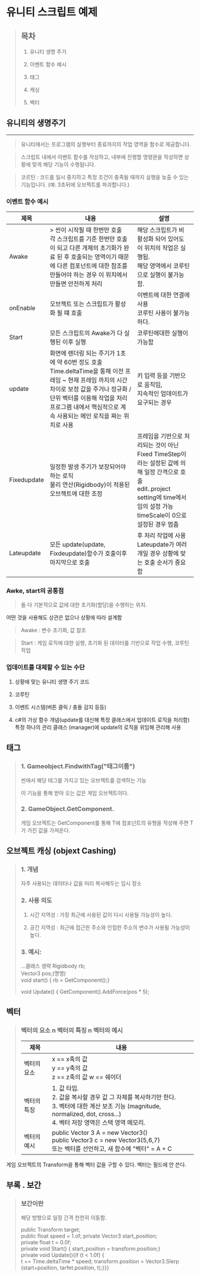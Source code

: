 # 유니티 스크립트 예제
> ## 목차
> 1. 유니티 생명 주기
>
> 2. 이벤트 함수 예시
>
> 3. 태그
>
> 4. 캐싱
>
> 5. 벡터

## 유니티의 생명주기
***
> 유니티에서는 프로그램의 실행부터 종료까지의 작업 영역을 함수로 제공합니다.

 
> 스크립트 내에서 이벤트 함수를 작성하고, 내부에 진행할 명령문을 작성하면 상황에 맞게 해당 기능이 수행됩니다.

 >코르틴 : 코드를 일시 중지하고 특정 조건이 충족될 때까지 실행을 늦출 수 있는 기능입니다. (예: 3초뒤에 오브젝트를 파괴합니다.)

### 이벤트 함수 예시
|제목|내용|설명|
|------|---|---|
|Awake| > 씬이 시작될 때 한번만 호출 <br/> 각 스크립트를 기준 한번만 호출이 되고 다른 개체의 초기화가 완료 된 후 호출되는 영역이기 때문에 다른 컴포넌트에 대한 참조를 만들어야 하는 경우 이 위치에서 만들면 안전하게 처리 |해당 스크립트가 비 활성화 되어 있어도 이 위치의 작업은 실행됨.<br/> 해당 영역에서 코루틴으로 실행이 불가능 함.|
|onEnable|오브젝트 또는 스크립트가 활성화 될 떄 호출|이벤트에 대한 연결에 사용<br/> 코루틴 사용이 불가능하다.|
|Start|모든 스크립트의 Awake가 다 실행된 이후 실행|코루틴에대한 실행이 가능함|
|update |화면에 렌더링 되는 주기가 1초에 약 60번 정도 호출<br/> Time.deltaTime을 통해 이전 프레임 ~ 현재 프레임 까지의 시간 차이로 보정 값을 주거나 정규화 / 단위 벡터를 이용해 작업을 처리<br/> 프로그램 내에서 핵심적으로 계속 사용되는 메인 로직을 짜는 위치로 사용|키 입력 등을 기반으로 움직임,<br/> 지속적인 업데이트가 요구되는 경우|
|Fixedupdate|일정한 발생 주기가 보장되어야 하는 로직<br/> 물리 연산(Rigidbody)이 적용된 오브젝트에 대한 조정|프레임을 기반으로 처리되는 것이 아닌 Fixed TimeStep이라는 설정된 값에 의해 일정 간격으로 호출<br/> edit..project setting에 time에서 임의 설정 가능<br/> timeScale이 0으로 설정된 경우 멈춤|
|Lateupdate|모든 update(update, Fixdeupdate)함수가 호출이후 마지막으로 호출|후 처리 작업에 사용<br/> Lateupdate가 여러개일 경우 상황에 맞는 호출 순서가 중요함|

### Awke, start의 공통점
> 둘 다 기본적으로 값에 대한 초기화(할당)을 수행하는 위치.

 어떤 것을 사용해도 상관은 없으나 상황에 따라 설계함

 
 >Awake : 변수 초기화, 값 참조

 
 >Start : 게임 로직에 대한 실행, 초기화 된 데이터를 기반으로 작업 수행, 코루틴 작업

### 업데이트를 대체할 수 있는 수단
1. 상황에 맞는 유니티 생명 주기 코드

2. 코루틴

3. 이벤트 시스템(버튼 클릭 / 충돌 감지 등등)

4. c#의 가상 함수 개념(update를 대신해 특정 클래스에서 업데이트 로직을 처리함)<br/> 특정 하나의 관리 클래스 (manager)에 update의 로직을 위임해 관리해 사용

## 태그
> ### 1. Gameobject.FindwithTag("태그이름")
>
> 씬에서 해당 태그를 가지고 있는 오브젝트를 검색하는 기능
>
> 이 기능을 통해 받아 오는 값은 게임 오브젝트이다.
>
> ### 2. GameObject.GetComponent<T>.
>
> 게임 오브젝트는 GetComponent<T>를 통해 T에 컴포넌트의 유형을 작성해 주면 T가 가진 값을 가져온다.
>
## 오브젝트 캐싱 (objext Cashing)
> ### 1. 개념
>
> 자주 사용되는 데이터나 값을 미리 복사해두는 임시 장소
>
> ### 2. 사용 의도
>
> 1) 시간 지역성 : 가장 최근에 사용된 값이 다시 사용될 가능성이 높다.
>
> 2) 공간 지역성 : 최근에 접근한 주소와 인접한 주소의 변수가 사용될 가능성이 높다.
>
> ### 3. 예시:
>
>  ...클래스 생략 Rigidbody rb; <br/> Vector3 pos;(명명)   <br/> void start() { rb = GetComponent<Rigidbody>();}
>
>  void Update() { GetComponent<Rigidbody>().AddForce(pos * 5);
>
## 벡터

>### 벡터의 요소 n 벡터의 특징 n 벡터의 예시
>
> |제목|내용|
>|-----|------|
>|벡터의 요소| x == x축의 값 <br/> y == y축의 값 <br/> z == z축의 값 w == 쉐이더|
>|벡터의 특징| 1. 값 타입. <br/> 2. 값을 복사할 경우 값 그 자체를 복사하기만 한다. <br/> 3. 벡터에 대한 계산 보조 기능 (magnitude, normalized, dot, cross...) <br/> 4. 벡터 저장 영역은 스택 영역 메모리.|
>|벡터의 예시| public Vector 3 A = new Vector3() <br/> public Vector3 c = new Vector3(5,6,7) <br/> 또는 벡터를 선언하고, 새 함수에 "벡터" = A + C|

게임 오브젝트의 Transform을 통해 벡터 값을 구할 수 있다. 벡터는 필드에 안 쓴다.

 ## 부록 . 보간
 > ### 보간이란
>
> 해당 방향으로 일정 간격 천천히 이동함.
>
> public Transform target; <br/> public float speed = 1.of; private Vector3 start_position; <br/> private float t = 0.0f;<br/> private void Start() { start_position = transform.position;} <br/>private void Update(){if (t < 1.0f) { <br/> t += Time.deltaTime * speed; transform.position = Vector3.Slerp (start+position, tarfet.position, t);}}}

   
